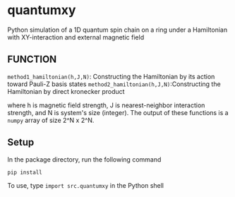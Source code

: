 # quantumxy
Python simulation of a 1D quantum spin chain on a ring under a Hamiltonian with XY-interaction and external magnetic field

## FUNCTION  
```method1_hamiltonian(h,J,N)```: Constructing the Hamiltonian by its action toward Pauli-Z basis states
```method2_hamiltonian(h,J,N)```:Constructing the Hamiltonian by direct kronecker product

where h is magnetic field strength, J is nearest-neighbor interaction strength, and N is system's size (integer). The output of these functions is a ```numpy``` array of size 2^N x 2^N. 

## Setup

In the package directory, run the following command

```pip install``` 

To use, type ```import src.quantumxy``` in the Python shell
